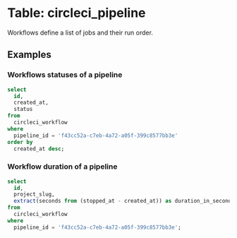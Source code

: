 # Table: circleci_pipeline

Workflows define a list of jobs and their run order.

## Examples

### Workflows statuses of a pipeline

```sql
select
  id,
  created_at,
  status
from
  circleci_workflow
where
  pipeline_id = 'f43cc52a-c7eb-4a72-a05f-399c8577bb3e'
order by
  created_at desc;
```

### Workflow duration of a pipeline

```sql
select
  id,
  project_slug,
  extract(seconds from (stopped_at - created_at)) as duration_in_seconds
from
  circleci_workflow
where
  pipeline_id = 'f43cc52a-c7eb-4a72-a05f-399c8577bb3e';
```
